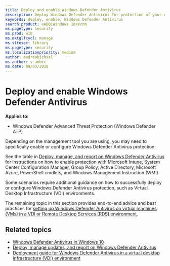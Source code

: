 ```yaml
---
title: Deploy and enable Windows Defender Antivirus 
description: Deploy Windows Defender Antivirus for protection of your endpoints with Microsoft Intune, System Center Configuration Manager, Group Policy, PowerShell cmdlets, or WMI.
keywords: deploy, enable, Windows Defender Antivirus
search.product: eADQiWindows 10XVcnh
ms.pagetype: security
ms.prod: w10
ms.mktglfcycl: manage
ms.sitesec: library
ms.pagetype: security
ms.localizationpriority: medium
author: andreabichsel
ms.author: v-anbic
ms.date: 09/03/2018
---
```


# Deploy and enable Windows Defender Antivirus

**Applies to:**

- Windows Defender Advanced Threat Protection (Windows Defender ATP)

Depending on the management tool you are using, you may need to specifically enable or configure Windows Defender Antivirus protection.

See the table in [Deploy, manage, and report on Windows Defender Antivirus](deploy-manage-report-windows-defender-antivirus.md#ref2) for instructions on how to enable protection with Microsoft Intune, System Center Configuration Manager, Group Policy, Active Directory, Microsoft Azure, PowerShell cmdlets, and Windows Management Instruction (WMI).

Some scenarios require additional guidance on how to successfully deploy or configure Windows Defender Antivirus protection, such as Virtual Desktop Infrastructure (VDI) environments.

The remaining topic in this section provides end-to-end advice and best practices for [setting up Windows Defender Antivirus on virtual machines (VMs) in a VDI or Remote Desktop Services (RDS) environment](deployment-vdi-windows-defender-antivirus.md).

## Related topics

- [Windows Defender Antivirus in Windows 10](windows-defender-antivirus-in-windows-10.md)
- [Deploy, manage updates, and report on Windows Defender Antivirus](deploy-manage-report-windows-defender-antivirus.md)
- [Deployment guide for Windows Defender Antivirus in a virtual desktop infrastructure (VDI) environment](deployment-vdi-windows-defender-antivirus.md)